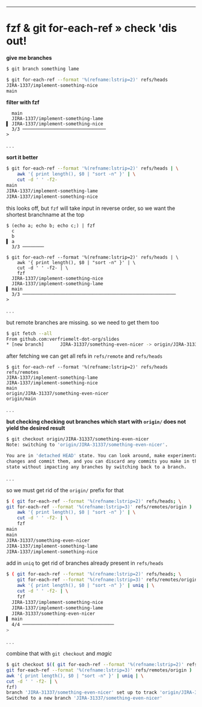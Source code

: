 ---

# fzf & git for-each-ref » check 'dis out!

**give me branches**

```bash
$ git branch something lame
```

```bash
$ git for-each-ref --format '%(refname:lstrip=2)' refs/heads
JIRA-1337/implement-something-nice
main
```

**filter with fzf**

```
  main
  JIRA-1337/implement-something-lame
▌ JIRA-1337/implement-something-nice
  3/3 ───────────────────────────────
>
```

. . . 

**sort it better**

```bash
$ git for-each-ref --format '%(refname:lstrip=2)' refs/heads | \
    awk '{ print length(), $0 | "sort -n" }' | \
    cut -d ' ' -f2-
main
JIRA-1337/implement-something-lame
JIRA-1337/implement-something-nice
```

this looks off, but `fzf` will take input in reverse order, so we want the shortest branchname at the top

```
$ (echo a; echo b; echo c;) | fzf
  c
  b
▌ a
  3/3 ────────
```

```
$ git for-each-ref --format '%(refname:lstrip=2)' refs/heads | \
    awk '{ print length(), $0 | "sort -n" }' | \
    cut -d ' ' -f2- | \
    fzf
  JIRA-1337/implement-something-nice
  JIRA-1337/implement-something-lame
▌ main
  3/3 ─────────────────────────────────────────────────────────
>

```


. . .

but remote branches are missing. so we need to get them too

```bash
$ git fetch --all
From github.com:verfriemelt-dot-org/slides
* [new branch]      JIRA-31337/something-even-nicer -> origin/JIRA-31337/something-even-nicer
```

after fetching we can get all refs in `refs/remote` and `refs/heads`
```
$ git for-each-ref --format '%(refname:lstrip=2)' refs/heads refs/remotes
JIRA-1337/implement-something-lame
JIRA-1337/implement-something-nice
main
origin/JIRA-31337/something-even-nicer
origin/main
```

. . .

**but checking checking out branches which start with `origin/` does not yield the desired result**
```bash
$ git checkout origin/JIRA-31337/something-even-nicer
Note: switching to 'origin/JIRA-31337/something-even-nicer'.

You are in 'detached HEAD' state. You can look around, make experimental
changes and commit them, and you can discard any commits you make in this
state without impacting any branches by switching back to a branch.
```

. . .

so we must get rid of the `origin/` prefix for that
```bash
$ ( git for-each-ref --format '%(refname:lstrip=2)' refs/heads; \
git for-each-ref --format '%(refname:lstrip=3)' refs/remotes/origin ) | \
    awk '{ print length(), $0 | "sort -n" }' | \
    cut -d ' ' -f2- | \
    fzf
main
main
JIRA-31337/something-even-nicer
JIRA-1337/implement-something-lame
JIRA-1337/implement-something-nice
```

add in `uniq` to get rid of branches already present in `refs/heads`

```bash
$ ( git for-each-ref --format '%(refname:lstrip=2)' refs/heads; \
    git for-each-ref --format '%(refname:lstrip=3)' refs/remotes/origin ) | \
    awk '{ print length(), $0 | "sort -n" }' | uniq | \
    cut -d ' ' -f2- | \
    fzf
  JIRA-1337/implement-something-nice
  JIRA-1337/implement-something-lame
  JIRA-31337/something-even-nicer
▌ main
  4/4 ──────────────────────────────────
>
```

. . .

combine that with `git checkout` and _magic_

```bash
$ git checkout $(( git for-each-ref --format '%(refname:lstrip=2)' refs/heads; \
git for-each-ref --format '%(refname:lstrip=3)' refs/remotes/origin ) | \
awk '{ print length(), $0 | "sort -n" }' | uniq | \
cut -d ' ' -f2- | \
fzf)
branch 'JIRA-31337/something-even-nicer' set up to track 'origin/JIRA-31337/something-even-nicer'.
Switched to a new branch 'JIRA-31337/something-even-nicer'
```
